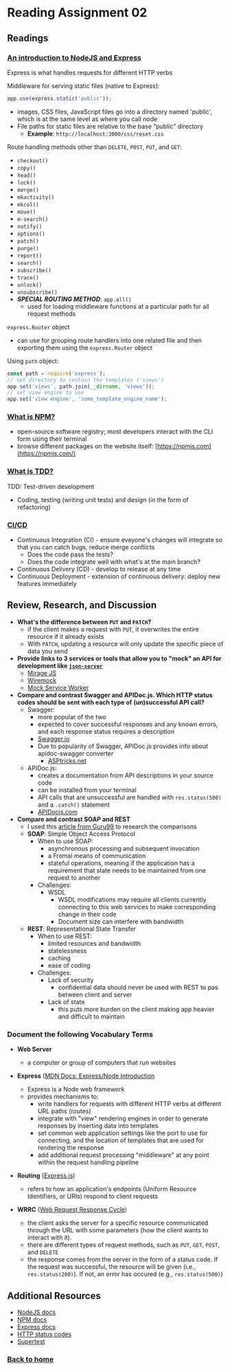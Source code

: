 # Reading Assignment 02

## Readings

### [An introduction to NodeJS and Express](https://developer.mozilla.org/en-US/docs/Learn/Server-side/Express_Nodejs/Introduction)

Express is what handles requests for different HTTP verbs

Middleware for serving static files (native to Express):

```javascript
app.use(express.static('public'));
```

- images, CSS files, JavaScript files go into a directory named 'public', which is at the same level as where you call node
- File paths for static files are relative to the base "public" directory
  - **Example**: `http://localhost:3000/css/reset.css`

Route handling methods other than `DELETE`, `POST`, `PUT`, and `GET`:

- `checkout()`
- `copy()`
- `head()`
- `lock()`
- `merge()`
- `mkactivity()`
- `mkcol()`
- `move()`
- `m-search()`
- `notify()`
- `options()`
- `patch()`
- `purge()`
- `report()`
- `search()`
- `subscribe()`
- `trace()`
- `unlock()`
- `unsubscribe()`
- **_SPECIAL ROUTING METHOD_**: `app.all()`
  - used for loading middleware functions at a particular path for all request methods

`express.Router` object

- can use for grouping route handlers into one related file and then exporting them using the `express.Router` object

Using `path` object:

```javascript
const path = require('express');
// set directory to contain the templates ('views')
app.set('views', path.join(__dirname, 'views'));
// set view engine to use
app.set('view engine', 'some_template_engine_name');
```

### [What is NPM?](https://docs.npmjs.com/getting-started/what-is-npm)

- open-source software registry; most developers interact with the CLI form using their terminal
- browse different packages on the website itself: [https://npmjs.com](https://npmjs.com/)

### [What is TDD?](https://www.agilealliance.org/glossary/tdd/)

TDD: Test-driven development

- Coding, testing (writing unit tests) and design (in the form of refactoring)

### [CI/CD](https://www.youtube.com/watch?v=xSv_m3KhUO8)

- Continuous Integration (CI) - ensure eveyone's changes will integrate so that you can catch bugs, reduce merge conflicts
  - Does the code pass the tests?
  - Does the code integrate well with what's at the main branch?
- Continuous Delivery (CD) - develop to release at any time
- Continuous Deployment - extension of continuous delivery: deploy new features immediately

## Review, Research, and Discussion

- **What's the difference between `PUT` and `PATCH`?**
  - if the client makes a request with `PUT`, it overwrites the entire resource if it already exists
  - With `PATCH`, updating a resource will only update the specific piece of data you send
- **Provide links to 3 services or tools that allow you to "mock" an API for development like [`json-server`](https://www.npmjs.com/package/json-server)**
  - [Mirage JS](https://miragejs.com)
  - [Wiremock](http://wiremock.org/)
  - [Mock Service Worker](https://github.com/mswjs/msw)
- **Compare and contrast Swagger and APIDoc.js. Which HTTP status codes should be sent with each type of (un)successful API call?**
  - Swagger:
    - more popular of the two
    - expected to cover successful responses and any known errors, and each response status requires a description
    - [Swagger.io](https://swagger.io/docs/specification/describing-responses/)
    - Due to popularity of Swagger, APIDoc.js provides info about apidoc-swagger converter
      - [ASPtricks.net](https://www.asptricks.net/2019/04/apidoc-vs-swagger-for-node-app.html)
  - APIDoc.js:
    - creates a documentation from API descriptions in your source code
    - can be installed from your terminal
    - API calls that are unsuccessful are handled with `res.status(500)` and a `.catch()` statement
    - [APIDocjs.com](https://apidocjs.com/)
- **Compare and contrast SOAP and REST**
  - I used this [article from Guru99](https://www.guru99.com/comparison-between-web-services.html) to research the comparisons
  - **SOAP**: Simple Object Access Protocol
    - When to use SOAP:
      - asynchronous processing and subsequent invocation
      - a Fromal means of communication
      - stateful operations, meaning if the application has a requirement that state needs to be maintained from one request to another
    - Challenges:
      - WSDL 
        - WSDL modifications may require all clients currently connecting to this web services to make corresponding change in their code
        - Document size can interfere with bandwidth
  - **REST**: Representational State Transfer
    - When to use REST:
      - limited resources and bandwidth
      - statelessness
      - caching
      - ease of coding
    - Challenges:
      - Lack of security
        - confidential data should never be used with REST to pas between client and server
      - Lack of state
        - this puts more burden on the client making app heavier and difficult to maintain


### Document the following Vocabulary Terms

- **Web Server**
  - a computer or group of computers that run websites
- **Express** ([MDN Docs: Express/Node Introduction](https://developer.mozilla.org/en-US/docs/Learn/Server-side/Express_Nodejs/Introduction)
  - Express is a Node web framework
  - provides mechanisms to:
    - write handlers for requests with different HTTP verbs at different URL paths (routes)
    - integrate with "view" rendering engines in order to generate responses by inserting data into templates
    - set common web application settings like the port to use for connecting, and the location of templates that are used for rendering the response
    - add additional request processing "middleware" at any point within the request handling pipeline

- **Routing** ([Express.js](https://expressjs.com/en/guide/routing.html))
  - refers to how an application's endpoints (Uniform Resource Identifiers, or URIs) respond to client requests
- **WRRC** ([Web Request Response Cycle](https://medium.com/@jen_strong/the-request-response-cycle-of-the-web-1b7e206e9047))
  - the client asks the server for a specific resource communicated through the URL with some parameters (how the client wants to interact with it).
  - there are different types of request methods, such as `PUT`, `GET`, `POST`, and `DELETE`
  - the response comes from the server in the form of a status code. If the request was successful, the resource will be given (i.e., `res.status(200)`). If not, an error has occured (e.g., `res.status(500)`)

## Additional Resources

- [NodeJS docs](https://nodejs.org/en/docs/)
- [NPM docs](https://docs.npmjs.com/)
- [Express docs](https://expressjs.com/en/4x/api.html)
- [HTTP status codes](https://www.restapitutorial.com/httpstatuscodes.html)
- [Supertest](https://github.com/visionmedia/supertest)

### [Back to home](https://dcalhoun286.github.io/reading-notes/)
